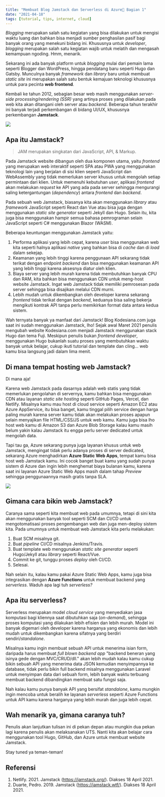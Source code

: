 ```yaml
---
title: "Membuat Blog Jamstack dan Serverless di Azure🚀 Bagian 1"
date: "2021-04-18"
tags: [tutorial, tips, internet, cloud]
---
```


*Blogging* merupakan salah satu kegiatan yang bisa dilakukan untuk mengisi waktu
luang dan bahkan bisa menjadi sumber penghasilan pasif bagi banyak orang yang
menekuni bidang ini. Khususnya untuk *developer*, *blogging* merupakan salah
satu kegiatan wajib untuk melatih dan mengasah kemampuan ngoding. Hmm, menarik.

Sekarang ini ada banyak platform untuk *blogging* mulai dari pemain lama seperti
Blogger dan WordPress, hingga pendatang baru seperti Hugo dan Gatsby. Munculnya
banyak *framework* dan *library* baru untuk membuat *static site* ini merupakan
salah satu bentuk kemajuan teknologi khususnya untuk para pecinta **web
frontend**.

Kembali ke tahun 2012, sebagian besar web masih menggunakan *server-side
processing/rendering (SSR)* yang artinya proses yang dilakukan pada web kita
akan ditangani oleh server atau *backend*. Beberapa tahun terakhir ini banyak
terjadi perkembangan di bidang UI/UX, khususnya perkembangan **Jamstack**.

![](https://source.unsplash.com/v9FQR4tbIq8)

## Apa itu Jamstack?

> JAM merupakan singkatan dari JavaScript, API, & Markup.

Pada Jamstack website dibangun oleh dua komponen utama, yaitu *frontend* yang
merupakan web interaktif seperti SPA atau PWA yang menggunakan teknologi lain
yang berjalan di sisi klien seperti JavaScript dan WebAssembly yang tidak
memerlukan server khusus untuk mengolah setiap permintaan dari klien. Untuk
memenuhi kebutuhan *user*, aplikasi *frontend* akan melakukan *request* ke API
yang ada pada server sehingga mengurangi saling ketergantungan (*dependency*)
antara *frontend* dan *backend*.

Pada sebuah web Jamstack, biasanya kita akan menggunakan *library* atau
*framework* JavaScript seperti React dan Vue atau bisa juga dengan menggunakan
*static site generator* seperti Jekyll dan Hugo. Selain itu, kita juga bisa
menggunakan hampir semua bahasa pemrograman selain JavaScript seperti C#
menggunakan Blazor (WASM).

Beberapa keuntungan menggunakan Jamstack yaitu:

1. Performa aplikasi yang lebih cepat, karena *user* bisa menggunakan web kita
   seperti halnya aplikasi *native* yang bahkan bisa di *cache* dan di *load*
   dalam sekejap.
2. Keamanan yang lebih tinggi karena penggunaan API sekarang tidak terikat
   dengan endpoint *backend* dan bisa menggunakan keamanan API yang lebih tinggi
   karena aksesnya diatur oleh klien.
3. Biaya server yang lebih murah karena tidak membutuhkan banyak CPU dan RAM,
   kita bahkan bisa menggunakan CDN untuk meng-host website Jamstack. Ingat web
   Jamstack tidak memiliki pemrosesan pada server sehingga bisa disajikan
   melalui CDN murni.
4. Lebih mudah untuk dikembangkan oleh developer karena sekarang *frontend*
   tidak terikat dengan *backend*, keduanya bisa saling bekerja mengikuti
   kontrak API tanpa perlu memikirkan format data antara kedua sistem.

Wah ternyata banyak ya manfaat dari Jamstack! Blog Kodesiana.com juga saat ini
sudah menggunakan Jamstack, lho! Sejak awal Maret 2021 penulis mengubah website
Kodesiana.com menjadi Jamstack menggunakan stack Hugo dan tema Fuji. Meskipun
penulis bukan *frontend developer*, menggunakan Hugo bukanlah suatu proses yang
membutuhkan waktu banyak untuk belajar, cukup ikuti tutorial dan template dan
cling... web kamu bisa langsung jadi dalam lima menit.

## Di mana tempat hosting web Jamstack?

Di mana aja!

Karena web Jamstack pada dasarnya adalah web statis yang tidak memerlukan
pengolahan di servernya, kamu bahkan bisa menggunakan CDN atau layanan *static
site hosting* seperti GitHub Pages, Vercel, dan Netlify. Misalnya kamu mau host
di cloud service seperti Amazon EC2 atau Azure AppService, itu bisa banget, kamu
tinggal pilih service dengan harga paling murah karena server kamu tidak akan
melakukan proses apapun selain menyajikan file HTML/CSS/JS untuk web kamu. Kamu
juga bisa lho host web kamu di Amazon S3 dan Azure Blob Storage kalau kamu masih
belum yakin kalau Jamstack itu engga perlu server dedicated untuk mengolah data.

Tapi tau ga, Azure sekarang punya juga layanan khusus untuk web Jamstack,
mengingat tidak perlu adanya proses di server dedicated, sekarang Azure
menghadirkan **Azure Static Web Apps**, tempat kamu bisa host web Jamstack kamu.
Ini cocok banget buat kamu yang sudah punya sistem di Azure dan ingin lebih
menghemat biaya bulanan kamu, karena saat ini layanan Azure Static Web Apps
masih dalam tahap *Preview* sehingga penggunaannya masih gratis tanpa SLA.

![](https://source.unsplash.com/7r7-7RLdwCU)

## Gimana cara bikin web Jamstack?

Caranya sama seperti kita membuat web pada umumnya, tetapi di sini kita akan
menggunakan banyak tool seperti SCM dan CI/CD untuk mengotomatisasi proses
pengembangan web dan juga men-deploy sistem kita. Pada umumnya untuk membuat web
Jamstack kita perlu melakukan:

1. Buat SCM misalnya git.
2. Buat *pipeline* CI/CD misalnya Jenkins/Travis.
3. Buat template web menggunakan *static site generator* seperti Hugo/Jekyll
   atau *library* seperti React/Vue.
4. Commit ke git, tunggu proses *deploy* oleh CI/CD.
5. Selesai.

Nah selain itu, kalau kamu pakai Azure Static Web Apps, kamu juga bisa
integrasikan dengan **Azure Functions** untuk membuat backend yang *serverless*.
Waduh apa lagi tuh *serverless?*

## Apa itu serverless?

Serverless merupakan model *cloud service* yang menyediakan jasa komputasi bagi
kliennya saat dibutuhkan saja (*on-demand*), sehingga proses komputasi yang
dilakukan lebih efisien dan lebih murah. Model ini banyak digemari oleh
developer karena harganya yang ekonomis dan lebih mudah untuk dikembangkan
karena sifatnya yang berdiri sendiri/*standalone*.

Misalnya kamu ingin membuat sebuah API untuk menerima isian form, daripada harus
membuat *full blown backend app* "backend beneran yang isinya gede dengan
MVC/CRUD/dll." akan lebih mudah kalau kamu cukup bikin sebuah API yang menerima
data JSON kemudian menyimpannya ke database, tidak perlu bikin full backend
misalnya menggunakan Laravel untuk menyimpan data dari sebuah form, lebih banyak
waktu terbuang membuat backend dibandingkan membuat satu fungsi saja.

Nah kalau kamu punya banyak API yang bersifat *standalone*, kamu mungkin ingin
mencoba untuk beralih ke layanan *serverless* seperti Azure Functions untuk API
kamu karena harganya yang lebih murah dan juga lebih cepat.

## Wah menarik ya, gimana caranya tuh?

Penulis akan lanjutkan tulisan ini di pekan depan atau mungkin dua pekan lagi
karena penulis akan melaksanakan UTS. Nanti kita akan belajar cara menggunakan
tool Hugo, GitHub, dan Azure untuk membuat website Jamstack.

Stay tuned ya teman-teman!

## Referensi

1. Netlify. 2021. Jamstack (https://jamstack.org/). Diakses 18 April 2021.
2. Duarte, Pedro. 2019. Jamstack (https://jamstack.wtf/). Diakses 18 April 2021.
